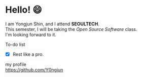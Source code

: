 # Hello! :smile:
I am Yongjun Shin, and I attend **SEOULTECH**.  
This semester, I will be taking the *Open Source Software* class.  
I'm looking forward to it.  

To-do list  
- [x] Rest like a pro.

my profile  
https://github.com/Y0ngjun
